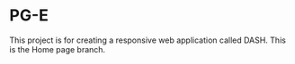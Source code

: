 # PG-E
This project is for creating a responsive web application called DASH.
This is the Home page branch.
